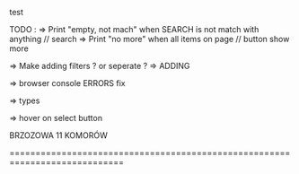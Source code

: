 test

TODO : 
=> Print "empty, not mach" when SEARCH is not match with anything // search
=> Print "no more" when all items on page // button show more

=> Make adding filters ? or seperate ? => ADDING

=> browser console ERRORS fix

=> types

=> hover on select button

BRZOZOWA 11 KOMORÓW

============================================================================




